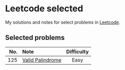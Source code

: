 # Leetcode selected

My solutions and notes for select problems in [Leetcode][leetcode].

[leetcode]: https://leetcode.com/



## Selected problems

| No. | Note | Difficulty |
| -: | :- | :-: |
| 125 | [Valid Palindrome][p125] | Easy |

[p125]: ./problems/basic/125/README.md
